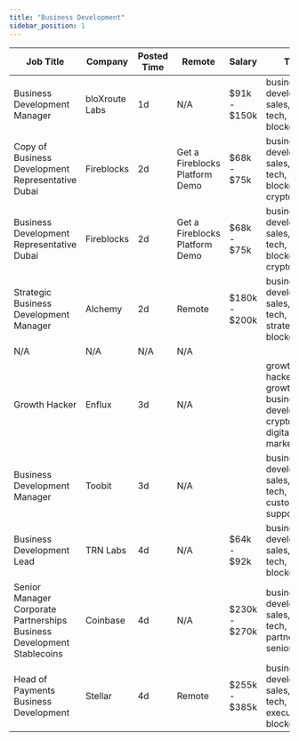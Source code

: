 ```yaml
---
title: "Business Development"
sidebar_position: 1
---
```


| Job Title | Company | Posted Time | Remote | Salary | Tags | Apply Link |
|-----------|---------|-------------|--------|--------|------|------------|
| Business Development Manager | bloXroute Labs | 1d | N/A | $91k - $150k | business development, sales, non tech, remote, blockchain | [Apply](https://web3.career/business-development-manager-blox-route/99017) |
| Copy of Business Development Representative Dubai | Fireblocks | 2d | Get a Fireblocks Platform Demo | $68k - $75k | business development, sales, non tech, blockchain, crypto | [Apply](https://web3.career/copy-of-business-development-representative-dubai-fireblocks/98989) |
| Business Development Representative Dubai | Fireblocks | 2d | Get a Fireblocks Platform Demo | $68k - $75k | business development, sales, non tech, blockchain, crypto | [Apply](https://web3.career/business-development-representative-dubai-fireblocks/98988) |
| Strategic Business Development Manager | Alchemy | 2d | Remote | $180k - $200k | business development, sales, non tech, strategy, blockchain | [Apply](https://web3.career/strategic-business-development-manager-alchemy/98942) |
| N/A | N/A | N/A | N/A |  |  | [Apply](https://web3.career/metana) |
| Growth Hacker | Enflux | 3d | N/A |  | growth hacker, growth, business development, crypto, digital marketing | [Apply](https://web3.career/growth-hacker-enflux/98928) |
| Business Development Manager | Toobit | 3d | N/A |  | business development, sales, non tech, crypto, customer support | [Apply](https://web3.career/business-development-manager-toobit/98919) |
| Business Development Lead | TRN Labs | 4d | N/A | $64k - $92k | business development, sales, non tech, lead, blockchain | [Apply](https://web3.career/business-development-lead-trn-labs/96177) |
| Senior Manager Corporate Partnerships Business Development Stablecoins | Coinbase | 4d | N/A | $230k - $270k | business development, sales, non tech, partnership, senior | [Apply](https://web3.career/senior-manager-corporate-partnerships-business-development-stablecoins-coinbase/98859) |
| Head of Payments Business Development | Stellar | 4d | Remote | $255k - $385k | business development, sales, non tech, executive, blockchain | [Apply](https://web3.career/head-of-payments-business-development-stellar/97571) |
